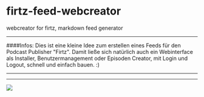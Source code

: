 firtz-feed-webcreator
=====================

webcreator for firtz, markdown feed generator

-----

####Infos:
Dies ist eine kleine Idee zum erstellen eines Feeds für den Podcast Publisher "Firtz". Damit ließe sich natürlich auch ein Webinterface als Installer, Benutzermanagement oder Episoden Creator, mit Login und Logout, schnell und einfach bauen. :)

-----
-----

<img src="https://raw.github.com/McCouman/firtz-feed-webcreator/master/screenshot.png">
